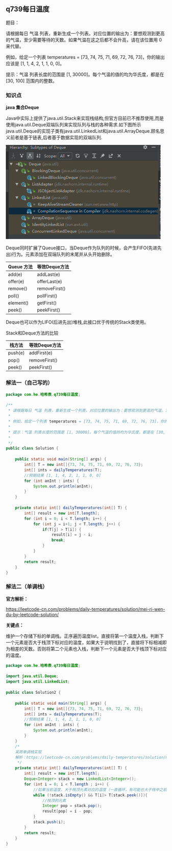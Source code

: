 ## q739每日温度

题目：

请根据每日 气温 列表，重新生成一个列表。对应位置的输出为：要想观测到更高的气温，至少需要等待的天数。如果气温在这之后都不会升高，请在该位置用 0 来代替。

例如，给定一个列表 temperatures = [73, 74, 75, 71, 69, 72, 76, 73]，你的输出应该是 [1, 1, 4, 2, 1, 1, 0, 0]。

提示：气温 列表长度的范围是 [1, 30000]。每个气温的值的均为华氏度，都是在 [30, 100] 范围内的整数。



### 知识点

**java 集合Deque**

Java中实际上提供了java.util.Stack来实现栈结构,但官方目前已不推荐使用,而是使用java.util.Deque双端队列来实现队列与栈的各种需求.如下图所示java.util.Deque的实现子类有java.util.LinkedList和java.util.ArrayDeque.顾名思义前者是基于链表,后者基于数据实现的双端队列.

![image-20200626164924668](assets/image-20200626164924668.png)

Deque同时扩展了Queue接口，当Deque作为队列的时候，会产生FIFO(先进先出)行为。元素添加在双端队列的末尾并从头开始删除。

| Queue 方法 | 等效Deque方法 |
| ---------- | ------------- |
| add(e)     | addLast(e)    |
| offer(e)   | offerLast(e)  |
| remove()   | removeFirst() |
| poll()     | pollFirst()   |
| element()  | getFirst()    |
| peek()     | peekFirst()   |

Deque也可以作为LIFO(后进先出)堆栈,此接口优于传统的Stack类使用。

Stack和Deque方法的比较

| 栈方法  | 等效Deque方法 |
| ------- | ------------- |
| push(e) | addFirst(e)   |
| pop()   | removeFirst() |
| peek()  | peekFirst()   |



### 解法一（自己写的）

```java
package com.he.哈希表.q739每日温度;

/**
 * 请根据每日 气温 列表，重新生成一个列表。对应位置的输出为：要想观测到更高的气温，至少需要等待的天数。如果气温在这之后都不会升高，请在该位置用 0 来代替。
 *
 * 例如，给定一个列表 temperatures = [73, 74, 75, 71, 69, 72, 76, 73]，你的输出应该是 [1, 1, 4, 2, 1, 1, 0, 0]。
 *
 * 提示：气温 列表长度的范围是 [1, 30000]。每个气温的值的均为华氏度，都是在 [30, 100] 范围内的整数。
 *
 */
public class Solution {

    public static void main(String[] args) {
        int[] T = new int[]{73, 74, 75, 71, 69, 72, 76, 73};
        int[] ints = dailyTemperatures(T);
        //预期结果 [1, 1, 4, 2, 1, 1, 0, 0]
        for (int anInt : ints) {
            System.out.println(anInt);
        }
    }

    private static int[] dailyTemperatures(int[] T) {
        int[] result = new int[T.length];
        for (int i = 0; i < T.length; i++) {
            for (int j = i+1; j < T.length; j++) {
                if(T[j] > T[i]) {
                    result[i] = j - i;
                    break;
                }
            }
        }
        return result;
    }
}
```



### 解法二（单调栈）

**官方解析：**

https://leetcode-cn.com/problems/daily-temperatures/solution/mei-ri-wen-du-by-leetcode-solution/



**关键点：**

维护一个存储下标的单调栈。正序遍历温度list，直接将第一个温度入栈，判断下一个元素是否大于栈顶下标对应的温度，如果大于说明找到了，直接将下标相减即为相差的天数。否则将第二个元素也入栈，判断下一个元素是否大于栈顶下标对应的温度。

```java
package com.he.哈希表.q739每日温度;

import java.util.Deque;
import java.util.LinkedList;

public class Solution2 {

    public static void main(String[] args) {
        int[] T = new int[]{73, 74, 75, 71, 69, 72, 76, 73};
        int[] ints = dailyTemperatures(T);
        //预期结果 [1, 1, 4, 2, 1, 1, 0, 0]
        for (int anInt : ints) {
            System.out.println(anInt);
        }
    }
    /*
    采用单调栈实现
    解析：https://leetcode-cn.com/problems/daily-temperatures/solution/mei-ri-wen-du-by-leetcode-solution/
     */
    private static int[] dailyTemperatures(int[] T) {
        int[] result = new int[T.length];
        Deque<Integer> stack = new LinkedList<Integer>();
        for (int i = 0; i < T.length ; i++) {
            //如果当前温度，大于栈顶元素对应的温度（一直循环，有可能也大于栈中之前下标对应的问题）
            while (!stack.isEmpty() && T[i]> T[stack.peek()]){
                //栈顶的元素
                Integer pop = stack.pop();
                result[pop] = i - pop;
            }
            stack.push(i);
        }
        return result;
    }
}

```

